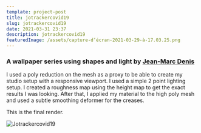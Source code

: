 ```yaml
---
template: project-post
title: jotrackercovid19
slug: jotrackercovid19
date: 2021-03-31 23:37
description: jotrackercovid19
featuredImage: /assets/capture-d’écran-2021-03-29-à-17.03.25.png
---
```

### A wallpaper series using shapes and light by [Jean-Marc Denis](http://jmd.im/black)



I used a poly reduction on the mesh as a proxy to be able to create my studio setup with a responsive viewport. I used a simple 2 point lighting setup. I created a roughness map using the height map to get the exact results I was looking. After that, I applied my material to the high poly mesh and used a subtle smoothing deformer for the creases.



This is the final render.



<div class="kg-card kg-image-card kg-width-full">



![Jotrackercovid19](/assets/jotrackercovid19_2.jpg)




</div>


